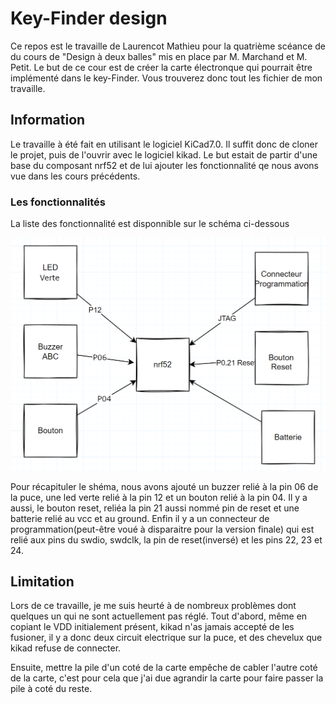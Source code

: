 
# Key-Finder design

Ce repos est le travaille de Laurencot Mathieu pour la quatrième scéance de du cours de "Design à deux balles" mis en place par M. Marchand et M. Petit.
Le but de ce cour est de créer la carte électronque qui pourrait être implémenté dans le key-Finder. 
Vous trouverez donc tout les fichier de mon travaille.

## Information

Le travaille à été fait en utilisant le logiciel KiCad7.0.
Il suffit donc de cloner le projet, puis de l'ouvrir avec le logiciel kikad.
Le but estait de partir d'une base du composant nrf52 et de lui ajouter les fonctionnalité qe nous avons vue dans les cours précédents.

### Les fonctionnalités

La liste des fonctionnalité est disponnible sur le schéma ci-dessous

![shéma des fonctions ajoutés](schema_fonction.png)

Pour récapituler le shéma, nous avons ajouté un buzzer relié à la pin 06 de la puce, une led verte relié à la pin 12 et un bouton relié à la pin 04. Il y a aussi, le bouton reset, reliéa la pin 21 aussi nommé pin de reset et une batterie relié au vcc et au ground. Enfin il y a un connecteur de programmation(peut-être voué à disparaitre pour la version finale) qui est relié aux pins du swdio, swdclk, la pin de reset(inversé) et les pins 22, 23 et 24. 

## Limitation

Lors de ce travaille, je me suis heurté à de nombreux problèmes dont quelques un qui ne sont actuellement pas réglé.
Tout d'abord, même en copiant le VDD initialement présent, kikad n'as jamais accepté de les fusioner, il y a donc deux circuit electrique sur la puce, et des chevelux que kikad refuse de connecter.

Ensuite, mettre la pile d'un coté de la carte empêche de cabler l'autre coté de la carte, c'est pour cela que j'ai due agrandir la carte pour faire passer la pile à coté du reste. 



